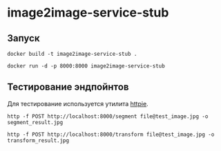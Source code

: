 # image2image-service-stub

## Запуск

```
docker build -t image2image-service-stub .

docker run -d -p 8000:8000 image2image-service-stub
```

## Тестирование эндпойнтов

Для тестирование используется утилита [httpie](https://httpie.io).

```
http -f POST http://localhost:8000/segment file@test_image.jpg -o segment_result.jpg

http -f POST http://localhost:8000/transform file@test_image.jpg -o transform_result.jpg
```

